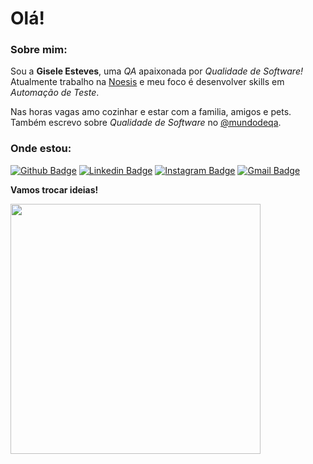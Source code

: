 # Olá!

### Sobre mim:

Sou a **Gisele Esteves**, uma <em>QA</em> apaixonada por <em>Qualidade de Software!</em>
Atualmente trabalho na [Noesis](https://www.noesis.pt/) e meu foco é desenvolver skills em <em>Automação de Teste</em>.

Nas horas vagas amo cozinhar e estar com a familia, amigos e pets. Também escrevo sobre <em>Qualidade de Software</em> no [@mundodeqa](https://instagram.com/mundodeqa). 

### Onde estou:

[![Github Badge](https://img.shields.io/badge/-Github-000?style=flat-square&logo=Github&logoColor=white&link=https://github.com/giselesteves)](https://github.com/giselesteves)
[![Linkedin Badge](https://img.shields.io/badge/-LinkedIn-blue?style=flat-square&logo=Linkedin&logoColor=white&link=https://www.linkedin.com/in/giselesteves/)](https://www.linkedin.com/in/giselesteves/)
[![Instagram Badge](https://img.shields.io/badge/-Instagram-purple?style=flat&logo=instagram&logoColor=white&link=https://instagram.com/mundodeqa/)](https://instagram.com/mundodeqa)
[![Gmail Badge](https://img.shields.io/badge/-Gmail-c14438?style=flat&logo=Gmail&logoColor=white&link=mailto:giesteves.adv@gmail.com)](mailto:giesteves.adv@gmail.com)

**Vamos trocar ideias!**

<img src="https://thumbs.gfycat.com/SpeedyGlitteringGecko-size_restricted.gif" width="400">
